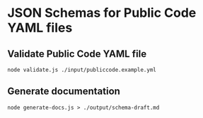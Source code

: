 # JSON Schemas for Public Code YAML files

## Validate Public Code YAML file

```
node validate.js ./input/publiccode.example.yml
```

## Generate documentation

```
node generate-docs.js > ./output/schema-draft.md
```
